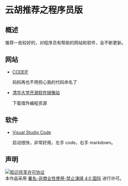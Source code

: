 # 云胡推荐之程序员版

## 概述

推荐一些较好的，对程序员有帮助的网站和软件，会不断更新。

## 网站

- [CODEIF](https://unbug.github.io/codelf/)

  妈妈再也不用担心我的代码命名了

- [清华大学开源软件镜像站](https://mirrors.tuna.tsinghua.edu.cn/)

  下载墙外编程资源

## 软件

- [Visual Studio Code](https://code.visualstudio.com/)

  启动很快，非常好用，左手 code，右手 markdown。

## 声明

<a rel="license" href="https://creativecommons.org/licenses/by-nc-nd/4.0/deed.zh"><img alt="知识共享许可协议" style="border-width: 0" src="https://licensebuttons.net/l/by-nc-nd/4.0/88x31.png"></a><br>本作品采用 <a rel="license" href="https://creativecommons.org/licenses/by-nc-nd/4.0/deed.zh">署名-非商业性使用-禁止演绎 4.0 国际</a> 进行许可。
